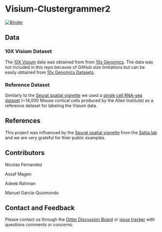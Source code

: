 # Visium-Clustergrammer2

[![Binder](https://mybinder.org/badge_logo.svg)](https://mybinder.org/v2/gh/ismms-himc/visium-clustergrammer2/master?urlpath=voila%2Frender%2Findex.ipynb)



## Data

### 10X Visium Dataset
The [10X Visium](https://www.10xgenomics.com/spatial-transcriptomics/) data was obtained from from [10x Genomics](https://www.10xgenomics.com/resources/datasets/). The data was not included in this repo because of GitHub size limitations but can be easily obtained from [10x Genomics Datasets](https://www.10xgenomics.com/resources/datasets/).

### Reference Dataset
Similarly to the [Seurat spatial vignette](https://satijalab.org/seurat/v3.1/spatial_vignette.html) we used a [single cell RNA-seq dataset](https://www.nature.com/articles/nn.4216) (~14,000 Mouse cortical cells produced by the Allen Institute) as a reference dataset for labeling the Visium data.


## References
This project was influenced by the [Seurat spatial vignette](https://satijalab.org/seurat/v3.1/spatial_vignette.html) from the [Satija lab](https://satijalab.org/) and we are very grateful for thier public examples.



## Contributors

Nicolas Fernandez 

Assaf Magen

Adeeb Rahman

Manuel Garcia-Quismondo

## Contact and Feedback

Please contact us through the [Gitter Discussion Board](https://gitter.im/clustergrammer2) or [issue tracker](https://github.com/ismms-himc/visium-clustergrammer2/issues) with questions comments or concerns.

